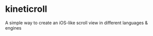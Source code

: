 kineticroll
===========

A simple way to create an iOS-like scroll view in different languages &amp; engines
